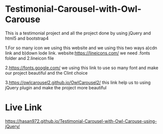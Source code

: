 # Testimonial-Carousel-with-Owl-Carouse
 This is a testimonial project and all the project done by using jQuery and html5 and bootstrap4


 1.For so many icon we using this website and we using this two ways a)cdn link and b)down lode link.
 website:https://lineicons.com/ we need .fonts folder and 2.lineicon file

 2.https://fonts.google.com/ we using this link to use so many font and make our project beautiful and the Clint choice

 3.https://owlcarousel2.github.io/OwlCarousel2/ this link help us to using jQuery plugin and make the project more beautiful
 
 # Live Link
 https://hasan972.github.io/Testimonial-Carousel-with-Owl-Carouse-using-jQuery/
